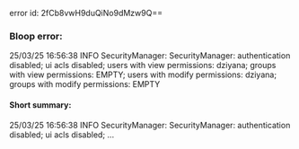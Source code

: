 error id: 2fCb8vwH9duQiNo9dMzw9Q==
### Bloop error:

25/03/25 16:56:38 INFO SecurityManager: SecurityManager: authentication disabled; ui acls disabled; users with view permissions: dziyana; groups with view permissions: EMPTY; users with modify permissions: dziyana; groups with modify permissions: EMPTY
#### Short summary: 

25/03/25 16:56:38 INFO SecurityManager: SecurityManager: authentication disabled; ui acls disabled; ...